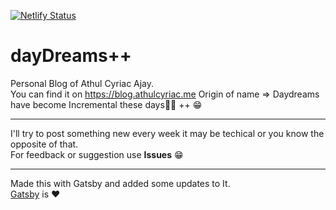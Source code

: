 [![Netlify Status](https://api.netlify.com/api/v1/badges/3e309cdf-56b7-4b50-9dff-85a586a0d5ad/deploy-status)](https://app.netlify.com/sites/stupefied-ramanujan-0a4da3/deploys)
# dayDreams++
Personal Blog of Athul Cyriac Ajay.   
You can find it on https://blog.athulcyriac.me
Origin of name => Daydreams have become Incremental these days🤔🤔 ++ 😁

--------

I'll try to post something new every week it may be techical or you know the opposite of that.   
For feedback or suggestion use **Issues** 😁

-------

Made this with Gatsby and added some updates to It.   
[Gatsby](https://gatsbyjs.com) is ❤️
